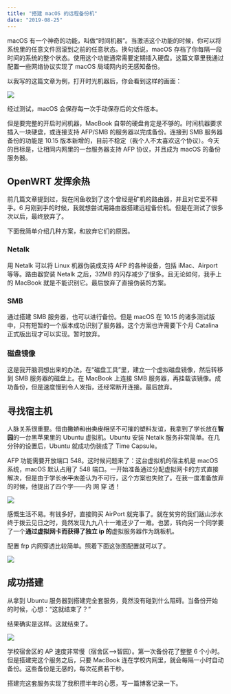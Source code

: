 ```yaml
---
title: "搭建 macOS 的远程备份机"
date: "2019-08-25"
---
```


macOS 有一个神奇的功能，叫做“时间机器”。当激活这个功能的时候，你可以将系统里的任意文件回滚到之前的任意状态。换句话说，macOS 存档了你每隔一段时间的系统的整个状态。使用这个功能通常需要定期插入硬盘。这篇文章里我通过配置一些网络协议实现了 macOS 局域网内的无感知备份。

<!-- more -->

以我写的这篇文章为例，打开时光机器后，你会看到这样的画面：

![](/images/2Bd7zxSFZRwsfKo.png)

经过测试，macOS 会保存每一次手动保存后的文件版本。

但是要完整的开启时间机器，MacBook 自带的硬盘肯定是不够的。时间机器要求插入一块硬盘，或连接支持 AFP/SMB 的服务器以完成备份。连接到 SMB 服务器备份的功能是 10.15 版本新增的，目前不稳定（我个人不太喜欢这个协议）。今天的目标是，让相同内网里的一台服务器支持 AFP 协议，并且成为 macOS 的备份服务器。


## OpenWRT 发挥余热

前几篇文章提到过，我在闲鱼收到了这个曾经是矿机的路由器，并且对它爱不释手。6 月刚到手的时候，我就想尝试用路由器搭建远程备份机。但是在测试了很多次以后，最终放弃了。

下面我简单介绍几种方案，和放弃它们的原因。

### Netalk

用 Netalk 可以将 Linux 机器伪装成支持 AFP 的各种设备，包括 iMac、Airport 等等。路由器安装 Netalk 之后，32MB 的闪存减少了很多。且无论如何，我手上的 MacBook 就是不能识别它。最后放弃了直接伪装的方案。

### SMB

通过搭建 SMB 服务器，也可以进行备份。但是 macOS 在 10.15 的诸多测试版中，只有短暂的一个版本成功识别了服务器。这个方案也许需要下个月 Catalina 正式版出现才可以实现。暂时放弃。

### 磁盘镜像

这是我开脑洞想出来的办法。在“磁盘工具”里，建立一个虚拟磁盘镜像，然后转移到 SMB 服务器的磁盘上。在 MacBook 上连接 SMB 服务器，再挂载该镜像。成功备份，但是速度慢到令人发指，还经常断开连接。最后放弃。

## 寻找宿主机

人脉关系很重要。借由~~撒娇和出卖皮相~~坚不可摧的塑料友谊，我拿到了学长放在**智园**的一台黑苹果里的 Ubuntu 虚拟机。Ubuntu 安装 Netalk 服务非常简单。在几分钟的设置后，Ubuntu 就成功伪装成了 Time Capsule。

AFP 功能需要开放端口 548。这时候问题来了：这台虚拟机的宿主机是 macOS 系统，macOS 默认占用了 548 端口。一开始准备通过分配虚拟网卡的方式直接解决，但是由于学长~~水平太差~~认为不可行，这个方案也失败了。在我一度准备放弃的时候，他提出了四个字——内 网 穿 透！

![](/images/cF13MPAi5CWxIeJ.png)

感慨生活不易。有钱多好，直接购买 AirPort 就完事了。就在贫穷的我们跋山涉水终于拨云见日之时，竟然发现九九八十一难还少了一难。也罢，转向另一个同学要了一个**通过虚拟网卡而获得了独立 ip 的**虚拟服务器作为跳板机。

配置 frp 内网穿透比较简单。照着下面这张图配置就可以了。

![](/images/9btkwHZDAvoyCrY.png)

## 成功搭建

从拿到 Ubuntu 服务器到搭建完全套服务，竟然没有碰到什么阻碍。当备份开始的时候，心想：“这就结束了？”

结果确实是这样。这就结束了。

![](/images/J1iIdc7wWeRSZNr.png)

学校宿舍区的 AP 速度非常慢（宿舍区-->智园）。第一次备份花了整整 6 个小时。但是搭建完这个服务之后，只要 MacBook 连在学校内网里，就会每隔一小时自动备份。这些备份是无感的，每次花费若干秒。

搭建完这套服务实现了我积攒半年的心愿，写一篇博客记录一下。